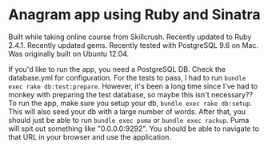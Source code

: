 # Anagram app using Ruby and Sinatra

Built while taking online course from Skillcrush.  Recently updated to Ruby 2.4.1.  Recently updated gems.  Recently
tested with PostgreSQL 9.6 on Mac.  Was originally built on Ubuntu 12.04.

If you'd like to run the app, you need a PostgreSQL DB.  Check the database.yml for configuration.  For the tests
to pass, I had to run `bundle exec rake db:test:prepare`.  However, it's been a long time since I've had to monkey
with preparing the test database, so maybe this isn't necessary??  To run the app, make sure you setup your db,
`bundle exec rake db:setup`.  This will also seed your db with a large number of words.  After that, you should
just be able to run `bundle exec puma` or `bundle exec rackup`.  Puma will spit out something like "0.0.0.0:9292".  You should be able to
navigate to that URL in your browser and use the application.
